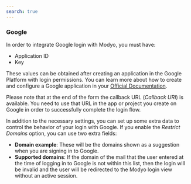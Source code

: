```yaml
---
search: true
---
```


### Google

In order to integrate Google login with Modyo, you must have:

- Application ID
- Key

These values can be obtained after creating an application in the Google Platform with login permissions. You can learn more about how to create and configure a Google application in your [Official Documentation](https://developers.google.com/identity/sign-in/web/sign-in).

Please note that at the end of the form the callback URL (_Callback URI_) is available. You need to use that URL in the app or project you create on Google in order to successfully complete the login flow.

In addition to the necessary settings, you can set up some extra data to control the behavior of your login with Google. If you enable the _Restrict Domains_ option, you can use two extra fields:

- **Domain example**: These will be the domains shown as a suggestion when you are signing in to Google.
- **Supported domains**: If the domain of the mail that the user entered at the time of logging in to Google is not within this list, then the login will be invalid and the user will be redirected to the Modyo login view without an active session.
